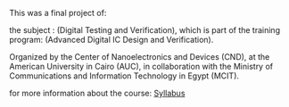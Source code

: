 This was a final project of:

the subject                          : (Digital Testing and Verification),
which is part of the training program: (Advanced Digital IC Design and Verification).

Organized by the Center of Nanoelectronics and Devices (CND),
at the American University in Cairo (AUC),
in collaboration with the Ministry of Communications and Information Technology in Egypt (MCIT).

for more information about the course: [Syllabus](https://aucegypt0.sharepoint.com/sites/documents/SSE/Forms/AllItems.aspx?id=%2Fsites%2Fdocuments%2FSSE%2FCND212%5FDigital%20Testing%20and%20Verification%2Epdf&parent=%2Fsites%2Fdocuments%2FSSE&p=true&ga=1)
